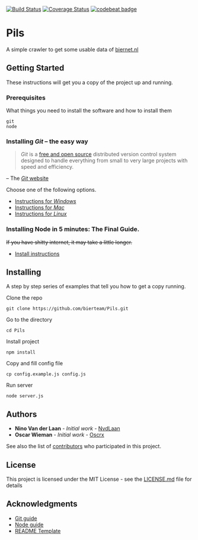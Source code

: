 [![Build Status](https://travis-ci.org/bierteam/Pils.svg?branch=master)](https://travis-ci.org/bierteam/Pils)
[![Coverage Status](https://coveralls.io/repos/github/bierteam/Pils/badge.svg?branch=master)](https://coveralls.io/github/bierteam/Pils?branch=master)
[![codebeat badge](https://codebeat.co/badges/8f7668ab-0b6f-4a88-b5c9-ba4e47171a2d)](https://codebeat.co/projects/github-com-bierteam-pils-dev)
# Pils

A simple crawler to get some usable data of [biernet.nl](https://biernet.nl/)

## Getting Started

These instructions will get you a copy of the project up and running.

### Prerequisites

What things you need to install the software and how to install them

```
git
node
```
### Installing *Git* – the easy way

> *Git* is a [free and open source](http://git-scm.com/about/free-and-open-source) distributed version control system designed to handle everything from small to very large projects with speed and efficiency.

– The [*Git* website](http://git-scm.com/)

Choose one of the following options.
- [Instructions for *Windows*](windows.md)
- [Instructions for *Mac*](mac.md)
- [Instructions for *Linux*](linux.md)

### Installing Node in 5 minutes: The Final Guide.

~~If you have shitty internet, it may take a little longer.~~
- [Install instructions](node.md)

## Installing

A step by step series of examples that tell you how to get a copy running.

Clone the repo

```
git clone https://github.com/bierteam/Pils.git
```

Go to the directory

```
cd Pils
```

Install project

```
npm install
```

Copy and fill config file

```
cp config.example.js config.js
```
Run server
```
node server.js
```
## Authors

* **Nino Van der Laan** - *Initial work* - [NvdLaan](https://github.com/NvdLaan)
* **Oscar Wieman** - *Initial work* - [Oscrx](https://github.com/oscrx)

See also the list of [contributors](https://github.com/NvdLaan/Pils/contributors) who participated in this project.

## License

This project is licensed under the MIT License - see the [LICENSE.md](LICENSE.md) file for details

## Acknowledgments

* [Git guide](https://gist.github.com/derhuerst/1b15ff4652a867391f03)
* [Node guide](https://gist.github.com/kazzkiq/fe702215173e795d49d0c1ffbea363b5)
* [README Template](https://gist.github.com/PurpleBooth/109311bb0361f32d87a2)
